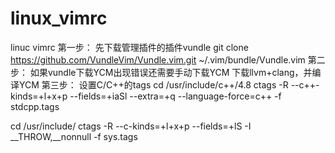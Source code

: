 # linux_vimrc
linuc vimrc
第一步：
先下载管理插件的插件vundle
git clone https://github.com/VundleVim/Vundle.vim.git ~/.vim/bundle/Vundle.vim
第二步：
如果vundle下载YCM出现错误还需要手动下载YCM
下载llvm+clang，并编译YCM
第三步：
设置C/C++的tags
cd /usr/include/c++/4.8
ctags -R --c++-kinds=+l+x+p --fields=+iaSl --extra=+q --language-force=c++ -f stdcpp.tags

cd /usr/include/
ctags -R --c-kinds=+l+x+p --fields=+lS -I __THROW,__nonnull -f sys.tags
